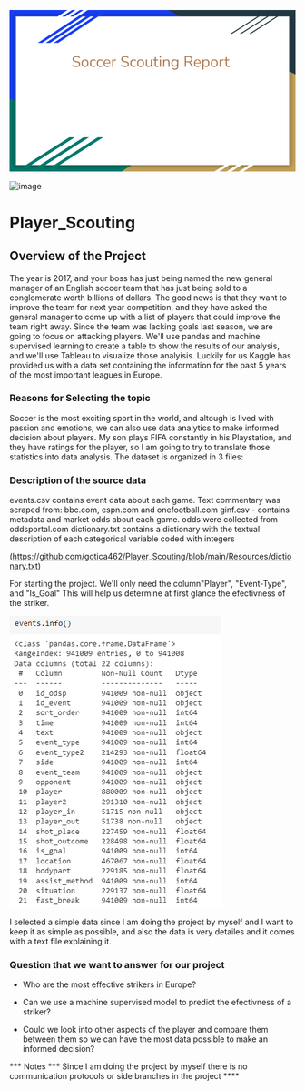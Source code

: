 <p align = "center">
<img src= "https://github.com/gotica462/Player_Scouting/blob/test/Soccer%20Statistics.png" width="%20%" height="%60%">
</p>


![image](https://user-images.githubusercontent.com/99451833/184459680-d8eb561b-0c8a-43b3-b8fa-f89a918dc73e.png)

# Player_Scouting

## Overview of the Project

The year is 2017, and  your boss has just being named the new general manager of an English soccer team that has just being sold to a conglomerate worth billions of dollars. The good news is that they want to improve the team for next year competition, and they have asked the general manager to come up with a list of players that could improve the team right away. 
Since the team was lacking goals last season, we are going to focus on attacking players. We'll use pandas and machine supervised learning to create a table to show the results of our analysis, and we'll use Tableau to visualize those analyisis. 
Luckily for us Kaggle has provided us with a data set containing the information for the past 5 years of the most important leagues in Europe. 

### Reasons for Selecting the topic

Soccer is the most exciting sport in the world, and altough is lived with passion and emotions, we can also use data analytics to make informed decision about players. My son plays FIFA constantly in his Playstation, and they have ratings for the player, so I am going to try to translate those statistics into data analysis.
The dataset is organized in 3 files:

### Description of the source data
events.csv contains event data about each game. Text commentary was scraped from: bbc.com, espn.com and onefootball.com
ginf.csv - contains metadata and market odds about each game. odds were collected from oddsportal.com
dictionary.txt contains a dictionary with the textual description of each categorical variable coded with integers

(https://github.com/gotica462/Player_Scouting/blob/main/Resources/dictionary.txt)

For starting the project. We'll only need the column"Player", "Event-Type", and "Is_Goal" This will help us determine at first glance the efectivness of the striker.

![image](https://github.com/gotica462/Player_Scouting/blob/main/Images/Data%20Description.png) 


I selected a simple data since I am doing the project by myself and I want to keep it as simple as possible, and also the data is very detailes and it comes with a text file explaining it. 


### Question that we want to answer for our project

- Who are the most effective strikers in Europe?

- Can we use a machine supervised model to predict the efectivness of a striker?

- Could we look into other aspects of the player and compare them between them so we can have the most data possible to make an informed decision?

*** Notes *** Since I am doing the project by myself there is no communication protocols or side branches in the project ****


